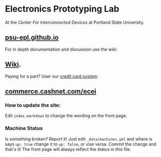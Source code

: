 # Electronics Prototyping Lab

At the _Center For Interconnected Devices_ at Portland State University.

## [psu-epl.github.io](http://psu-epl.github.io)


For in depth documentation and discussion use the wiki:

## [Wiki](https://github.com/psu-epl/psu-epl.github.com/wiki).

Paying for a part? User our [credit card system](https://github.com/psu-epl/psu-epl.github.com/wiki/Checkout):

## [commerce.cashnet.com/ecei](https://commerce.cashnet.com/ecei)

### How to update the site:

Edit `index.markdown` to change the wording on the front page.


### Machine Status

Is something broken? Report it! Just edit `_data/machines.yml` and where is
says `up: true` change it to `up: false`, or vise versa. Commit the change
and that's it! The front page will always reflect the status in this file.
